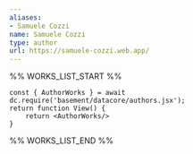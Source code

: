 ```yaml
---
aliases:
- Samuele Cozzi
name: Samuele Cozzi
type: author
url: https://samuele-cozzi.web.app/
---
```



%% WORKS_LIST_START %%

```datacorejsx
const { AuthorWorks } = await dc.require('basement/datacore/authors.jsx');
return function View() {
    return <AuthorWorks/>
}
```
%% WORKS_LIST_END %%